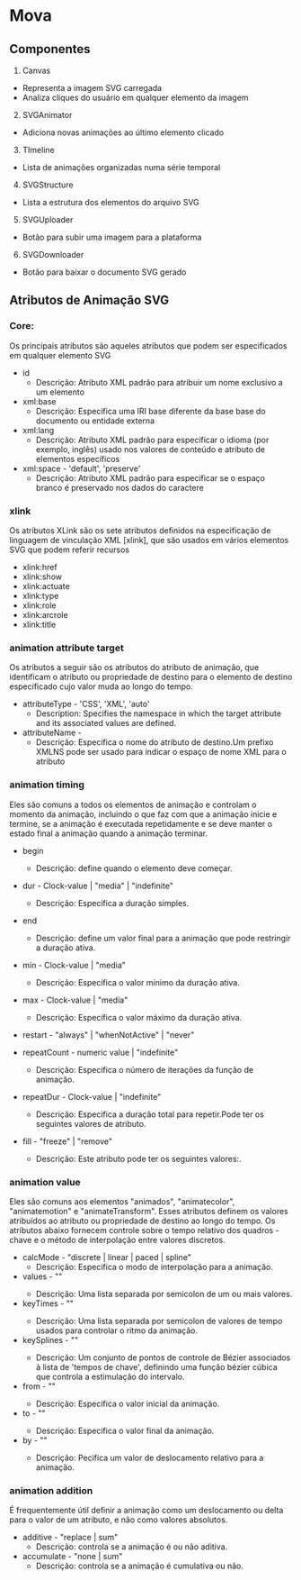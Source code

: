 # Mova

## Componentes

1. Canvas
- Representa a imagem SVG carregada
- Analiza cliques do usuário em qualquer elemento da imagem
2. SVGAnimator
- Adiciona novas animações ao último elemento clicado
3. TImeline
- Lista de animações organizadas numa série temporal
4. SVGStructure
- Lista a estrutura dos elementos do arquivo SVG
5. SVGUploader
- Botão para subir uma imagem para a plataforma
6. SVGDownloader
- Botão para baixar o documento SVG gerado

## Atributos de Animação SVG
### Core:
Os principais atributos são aqueles atributos que podem ser especificados em qualquer elemento SVG
- id
    - Descrição: Atributo XML padrão para atribuir um nome exclusivo a um elemento
- xml:base
    - Descrição: Especifica uma IRI base diferente da base base do documento ou entidade externa
- xml:lang
    - Descrição: Atributo XML padrão para especificar o idioma (por exemplo, inglês) usado nos valores de conteúdo e atributo de elementos específicos
- xml:space - 'default', 'preserve'
    - Descrição: Atributo XML padrão para especificar se o espaço branco é preservado nos dados do caractere

### xlink
Os atributos XLink são os sete atributos definidos na especificação de linguagem de vinculação XML [xlink],
que são usados em vários elementos SVG que podem referir recursos
- xlink:href
- xlink:show
- xlink:actuate
- xlink:type
- xlink:role
- xlink:arcrole
- xlink:title

### animation attribute target
Os atributos a seguir são os atributos do atributo de animação, que identificam o atributo ou propriedade de destino para o elemento de destino especificado cujo valor muda ao longo do tempo.
- attributeType - 'CSS', 'XML', 'auto'
    - Description: Specifies the namespace in which the target attribute and its associated values are defined.
- attributeName - 
    - Descrição: Especifica o nome do atributo de destino.Um prefixo XMLNS pode ser usado para indicar o espaço de nome XML para o atributo

### animation timing
Eles são comuns a todos os elementos de animação e controlam o momento da animação, incluindo o que faz com que a animação inicie e termine, se a animação é executada repetidamente e se deve manter o estado final a animação quando a animação terminar.
- begin
    - Descrição: define quando o elemento deve começar.
- dur - Clock-value | "media" | "indefinite"
    - Descrição: Especifica a duração simples.
- end
    - Descrição: define um valor final para a animação que pode restringir a duração ativa.
- min - Clock-value | "media"
    - Descrição: Especifica o valor mínimo da duração ativa.
- max - Clock-value | "media"
   - Descrição: Especifica o valor máximo da duração ativa.
- restart - "always" | "whenNotActive" | "never"

- repeatCount - numeric value | "indefinite"
    - Descrição: Especifica o número de iterações da função de animação.
- repeatDur - Clock-value | "indefinite"
    - Descrição: Especifica a duração total para repetir.Pode ter os seguintes valores de atributo.
- fill - "freeze" | "remove"
    - Descrição: Este atributo pode ter os seguintes valores:.

### animation value
Eles são comuns aos elementos "animados", "animatecolor", "animatemotion" e "animateTransform".
Esses atributos definem os valores atribuídos ao atributo ou propriedade de destino ao longo do tempo.
Os atributos abaixo fornecem controle sobre o tempo relativo dos quadros -chave e o método de interpolação entre valores discretos.
- calcMode - "discrete | linear | paced | spline"
    - Descrição: Especifica o modo de interpolação para a animação.
- values -  "<list>"
    - Descrição: Uma lista separada por semicolon de um ou mais valores.
- keyTimes -  "<list>"
    - Descrição: Uma lista separada por semicolon de valores de tempo usados para controlar o ritmo da animação.
- keySplines - "<list>"
    - Descrição: Um conjunto de pontos de controle de Bézier associados à lista de 'tempos de chave', definindo uma função bézier cúbica que controla a estimulação do intervalo.
- from - "<value>"
    - Descrição: Especifica o valor inicial da animação.
- to - "<value>"
    - Descrição: Especifica o valor final da animação.
- by - "<value>"
    - Descrição: Pecifica um valor de deslocamento relativo para a animação.

### animation addition
É frequentemente útil definir a animação como um deslocamento ou delta para o valor de um atributo, e não como valores absolutos.
- additive - "replace | sum"
    - Descrição: controla se a animação é ou não aditiva.
- accumulate - "none | sum"
    - Descrição: controla se a animação é cumulativa ou não.
